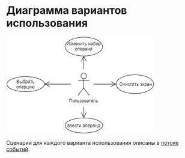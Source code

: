 # Диаграмма вариантов использования

![Диаграмма вариантов использования](use_case1.png)

Сценарии для каждого варианта использования описаны в [потоке событий](Flow%20of%20events.md).

